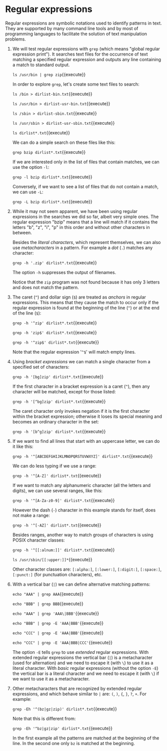 # Regular expressions

Regular expressions are symbolic notations used to identify patterns
in text. They are supported by many command line tools and by most of
programming languages to facilitate the solution of text manipulation
problems.

1. We will test regular expressions with `grep` (which means "global
   regular expression print"). It searches text files for the
   occurrence of text matching a specified regular expression and
   outputs any line containing a match to standard output.
   
   `ls /usr/bin | grep zip`{{execute}}
   
   In order to explore `grep`, let's create some text files to search:
   
   `ls /bin > dirlist-bin.txt`{{execute}}
   
   `ls /usr/bin > dirlist-usr-bin.txt`{{execute}}
   
   `ls /sbin > dirlist-sbin.txt`{{execute}}
   
   `ls /usr/sbin > dirlist-usr-sbin.txt`{{execute}}
   
   `ls dirlist*.txt`{{execute}}
   
   We can do a simple search on these files like this:
   
   `grep bzip dirlist*.txt`{{execute}}
   
   If we are interested only in the list of files that contain
   matches, we can use the option `-l`:

   `grep -l bzip dirlist*.txt`{{execute}}
   
   Conversely, if we want to see a list of files that do not
   contain a match, we can use `-L`:

   `grep -L bzip dirlist*.txt`{{execute}}
   
2. While it may not seem apparent, we have been using regular
   expressions in the searches we did so far, albeit very simple ones.
   The regular expression "bzip" means that a line will match if it
   contains the letters "b", "z", "i", "p" in this order and without
   other characters in between.
   
   Besides the _literal characters_, which represent themselves, we
   can also use _metacharacters_ in a pattern. For example a _dot_ (`.`)
   matches any character:
   
   `grep -h '.zip' dirlist*.txt`{{execute}}
   
   The option `-h` suppresses the output of filenames.
   
   Notice that the `zip` program was not found because it has only 3
   letters and does not match the pattern.
   
3. The caret (`^`) and dollar sign (`$`) are treated as _anchors_ in
   regular expressions. This means that they cause the match to occur
   only if the regular expression is found at the beginning of the
   line (`^`) or at the end of the line (`$`):
   
   `grep -h '^zip' dirlist*.txt`{{execute}}
   
   `grep -h 'zip$' dirlist*.txt`{{execute}}
   
   `grep -h '^zip$' dirlist*.txt`{{execute}}
   
   Note that the regular expression '`^$`' will match empty lines.
   
4. Using _bracket expressions_ we can match a single character from a
   specified set of characters:
   
   `grep -h '[bg]zip' dirlist*.txt`{{execute}}
   
   If the first character in a bracket expression is a caret (`^`),
   then any character will be matched, except for those listed:
   
   `grep -h '[^bg]zip' dirlist*.txt`{{execute}}
   
   The caret character only invokes negation if it is the first
   character within the bracket expression; otherwise it loses its
   special meaning and becomes an ordinary character in the set:
   
   `grep -h '[b^g]zip' dirlist*.txt`{{execute}}
   
5. If we want to find all lines that start with an uppercase letter,
   we can do it like this:
   
   `grep -h '^[ABCDEFGHIJKLMNOPQRSTUVWXYZ]' dirlist*.txt`{{execute}}
   
   We can do less typing if we use a range:
   
   `grep -h '^[A-Z]' dirlist*.txt`{{execute}}
   
   If we want to match any alphanumeric character (all the letters and
   digits), we can use several ranges, like this:
   
   `grep -h '^[A-Za-z0-9]' dirlist*.txt`{{execute}}
   
   However the dash (`-`) character in this example stands for itself,
   does not make a range:

   `grep -h '^[-AZ]' dirlist*.txt`{{execute}}
   
   Besides ranges, another way to match groups of characters is using
   POSIX character classes:
   
   `grep -h '^[[:alnum:]]' dirlist*.txt`{{execute}}
   
   `ls /usr/sbin/[[:upper:]]*`{{execute}}
   
   Other character classes are: `[:alpha:]`, `[:lower:]`, `[:digit:]`,
   `[:space:]`, `[:punct:]` (for punctuation characters), etc.

6. With a vertical bar (`|`) we can define alternative matching
   patterns:
   
   `echo "AAA" | grep AAA`{{execute}}
   
   `echo "BBB" | grep BBB`{{execute}}
   
   `echo "AAA" | grep 'AAA\|BBB'`{{execute}}
   
   `echo "BBB" | grep -E 'AAA|BBB'`{{execute}}

   `echo "CCC" | grep -E 'AAA|BBB'`{{execute}}

   `echo "CCC" | grep -E 'AAA|BBB|CCC'`{{execute}}

   The option `-E` tells `grep` to use _extended_ regular expressions.
   With extended regular expressions the vertical bar (`|`) is a
   metacharacter (used for alternation) and we need to escape it (with
   `\`) to use it as a literal character. With _basic_ regular
   expressions (without the option `-E`) the vertical bar is a
   literal character and we need to escape it (with `\`) if we want
   to use it as a metacharacter.
   
7. Other metacharacters that are recognized by extended regular
   expressions, and which behave similar to `|` are: `(`, `)`, `{`,
   `}`, `?`, `+`. For example:
   
   `grep -Eh '^(bz|gz|zip)' dirlist*.txt`{{execute}}
   
   Note that this is different from:
   
   `grep -Eh '^bz|gz|zip' dirlist*.txt`{{execute}}
   
   In the first example all the patterns are matched at the beginning
   of the line. In the second one only `bz` is matched at the
   beginning.
